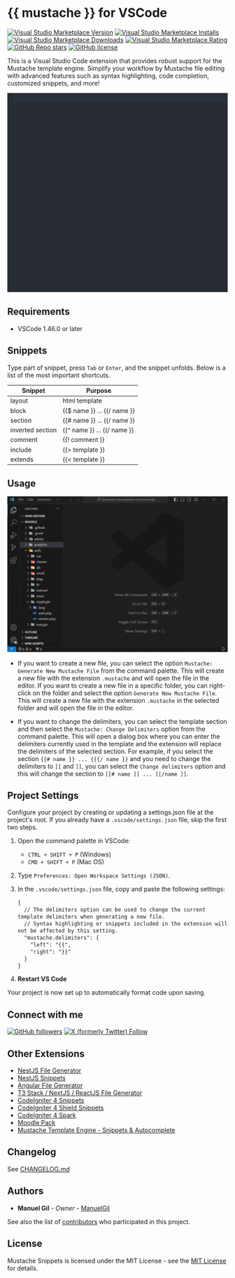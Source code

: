 # {{ mustache }} for VSCode

[![Visual Studio Marketplace Version](https://img.shields.io/visual-studio-marketplace/v/imgildev.vscode-mustache-snippets?style=for-the-badge&label=VS%20Marketplace&logo=visual-studio-code)](https://marketplace.visualstudio.com/items?itemName=imgildev.vscode-mustache-snippets)
[![Visual Studio Marketplace Installs](https://img.shields.io/visual-studio-marketplace/i/imgildev.vscode-mustache-snippets?style=for-the-badge&logo=visual-studio-code)](https://marketplace.visualstudio.com/items?itemName=imgildev.vscode-mustache-snippets)
[![Visual Studio Marketplace Downloads](https://img.shields.io/visual-studio-marketplace/d/imgildev.vscode-mustache-snippets?style=for-the-badge&logo=visual-studio-code)](https://marketplace.visualstudio.com/items?itemName=imgildev.vscode-mustache-snippets)
[![Visual Studio Marketplace Rating](https://img.shields.io/visual-studio-marketplace/r/imgildev.vscode-mustache-snippets?style=for-the-badge&logo=visual-studio-code)](https://marketplace.visualstudio.com/items?itemName=imgildev.vscode-mustache-snippets&ssr=false#review-details)
[![GitHub Repo stars](https://img.shields.io/github/stars/ManuelGil/vscode-mustache-snippets?style=for-the-badge&logo=github)](https://github.com/ManuelGil/vscode-mustache-snippets)
[![GitHub license](https://img.shields.io/github/license/ManuelGil/vscode-mustache-snippets?style=for-the-badge&logo=github)](https://github.com/ManuelGil/vscode-mustache-snippets/blob/main/LICENSE)

This is a Visual Studio Code extension that provides robust support for the Mustache template engine. Simplify your workflow by Mustache file editing with advanced features such as syntax highlighting, code completion, customized snippets, and more!

![snippets](https://raw.githubusercontent.com/ManuelGil/vscode-mustache-snippets/main/images/snippets.gif)

## Requirements

- VSCode 1.46.0 or later

## Snippets

Type part of snippet, press `Tab` or `Enter`, and the snippet unfolds. Below is a list of the most important shortcuts.

| Snippet          | Purpose                        |
| ---------------- | ------------------------------ |
| layout           | html template                  |
| block            | {{$ name }} ... {{/ name }}    |
| section          | {{# name }} ... {{/ name }}    |
| inverted section | {{^ name }} ... {{/ name }}    |
| comment          | {{! comment }}                 |
| include          | {{> template }}                |
| extends          | {{\< template }}               |

## Usage

![demo](https://raw.githubusercontent.com/ManuelGil/vscode-mustache-snippets/main/images/demo.gif)

- If you want to create a new file, you can select the option `Mustache: Generate New Mustache File` from the command palette. This will create a new file with the extension `.mustache` and will open the file in the editor. If you want to create a new file in a specific folder, you can right-click on the folder and select the option `Generate New Mustache File`. This will create a new file with the extension `.mustache` in the selected folder and will open the file in the editor.

- If you want to change the delimiters, you can select the template section and then select the `Mustache: Change Delimiters` option from the command palette. This will open a dialog box where you can enter the delimiters currently used in the template and the extension will replace the delimiters of the selected section. For example, if you select the section `{{# name }} ... {{{/ name }}` and you need to change the delimiters to `[[` and `]]`, you can select the `Change delimiters` option and this will change the section to `[[# name ]] ... [[/name ]]`.

## Project Settings

Configure your project by creating or updating a settings.json file at the project's root. If you already have a `.vscode/settings.json` file, skip the first two steps.

1. Open the command palette in VSCode:
   - `CTRL + SHIFT + P` (Windows)
   - `CMD + SHIFT + P` (Mac OS)

2. Type `Preferences: Open Workspace Settings (JSON)`.

3. In the `.vscode/settings.json` file, copy and paste the following settings:

    ```jsonc
    {
      // The delimiters option can be used to change the current template delimiters when generating a new file.
      // Syntax highlighting or snippets included in the extension will not be affected by this setting.
      "mustache.delimiters": {
        "left": "{{",
        "right": "}}"
      }
    }
    ```

4. **Restart VS Code**

Your project is now set up to automatically format code upon saving.

## Connect with me

[![GitHub followers](https://img.shields.io/github/followers/ManuelGil?style=for-the-badge&logo=github)](https://github.com/ManuelGil)
[![X (formerly Twitter) Follow](https://img.shields.io/twitter/follow/imgildev?style=for-the-badge&logo=x)](https://twitter.com/imgildev)

## Other Extensions

- [NestJS File Generator](https://marketplace.visualstudio.com/items?itemName=imgildev.vscode-nestjs-generator)
- [NestJS Snippets](https://marketplace.visualstudio.com/items?itemName=imgildev.vscode-nestjs-snippets-extension)
- [Angular File Generator](https://marketplace.visualstudio.com/items?itemName=imgildev.vscode-angular-generator)
- [T3 Stack / NextJS / ReactJS File Generator](https://marketplace.visualstudio.com/items?itemName=imgildev.vscode-nextjs-generator)
- [CodeIgniter 4 Snippets](https://marketplace.visualstudio.com/items?itemName=imgildev.vscode-codeigniter4-snippets)
- [CodeIgniter 4 Shield Snippets](https://marketplace.visualstudio.com/items?itemName=imgildev.vscode-codeigniter4-shield-snippets)
- [CodeIgniter 4 Spark](https://marketplace.visualstudio.com/items?itemName=imgildev.vscode-codeigniter4-spark)
- [Moodle Pack](https://marketplace.visualstudio.com/items?itemName=imgildev.vscode-moodle-snippets)
- [Mustache Template Engine - Snippets & Autocomplete](https://marketplace.visualstudio.com/items?itemName=imgildev.vscode-mustache-snippets)

## Changelog

See [CHANGELOG.md](./CHANGELOG.md)

## Authors

- **Manuel Gil** - _Owner_ - [ManuelGil](https://github.com/ManuelGil)

See also the list of [contributors](https://github.com/ManuelGil/vscode-mustache-snippets/contributors) who participated in this project.

## License

Mustache Snippets is licensed under the MIT License - see the [MIT License](https://opensource.org/licenses/MIT) for details.
